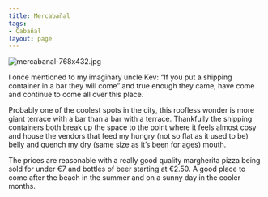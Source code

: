 ```yaml
---
title: Mercabañal
tags:
- Cabañal
layout: page
---
```


![mercabanal-768x432.jpg](/uploads/mercabanal-768x432.jpg)

I once mentioned to my imaginary uncle Kev: “If you put a shipping container in a bar they will come” and true enough they came, have come and continue to come all over this place.

Probably one of the coolest spots in the city, this roofless wonder is more giant terrace with a bar than a bar with a terrace. Thankfully the shipping containers both break up the space to the point where it feels almost cosy and house the vendors that feed my hungry (not so flat as it used to be) belly and quench my dry (same size as it’s been for ages) mouth.

The prices are reasonable with a really good quality margherita pizza being sold for under €7 and bottles of beer starting at €2.50. A good place to come after the beach in the summer and on a sunny day in the cooler months.